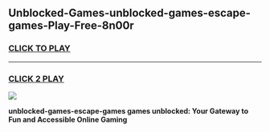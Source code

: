 
## Unblocked-Games-unblocked-games-escape-games-Play-Free-8n00r
<h3>
<a href="https://premium76.site?title=unblocked-games-escape-games&ref=12A">CLICK TO PLAY</a></h3>
<hr>

<h3>
<a href="https://premium76.site?title=unblocked-games-escape-games&ref=12A">CLICK 2 PLAY</a>
  
</h3>

<a href="https://premium76.site?title=unblocked-games-escape-games&ref=12A"><img src="https://clearcache.store/games.png"></a>


**unblocked-games-escape-games games unblocked: Your Gateway to Fun and Accessible Online Gaming**
